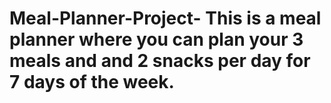 # Meal-Planner-Project- This is a meal planner where you can plan your 3 meals and and 2 snacks per day for 7 days of the week. 
